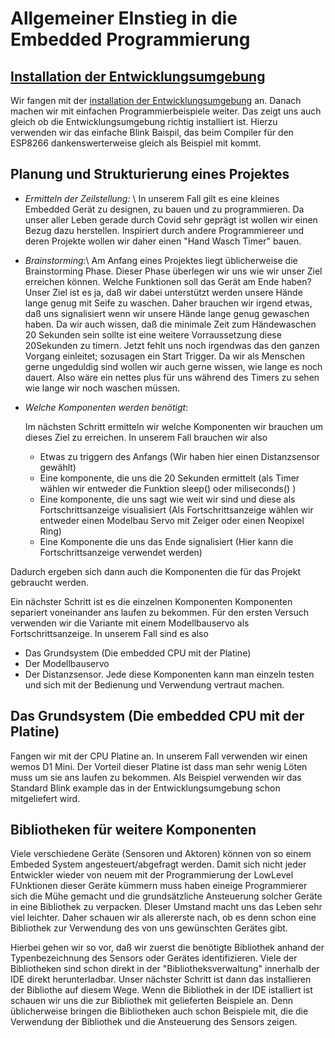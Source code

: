 Allgemeiner EInstieg in die Embedded Programmierung
===================================================


[Installation der Entwicklungsumgebung](ESP8266/README.md)
---------------------------------------------------------
Wir fangen mit der [installation der Entwicklungsumgebung](ESP8266/README.md) an.
Danach machen wir mit einfachen Programmierbeispiele weiter. Das zeigt uns auch gleich ob die Entwicklungsumgebung richtig installiert ist.
Hierzu verwenden wir das einfache Blink Baispil, das beim Compiler für den ESP8266 dankenswerterweise gleich als Beispiel mit kommt.



Planung und Strukturierung eines Projektes
------------------------------------------

 - *Ermitteln der Zeilstellung:* \\
 In unserem Fall gilt es eine kleines Embedded Gerät zu designen, zu bauen und zu programmieren.
 Da unser aller Leben gerade durch Covid sehr geprägt ist wollen wir einen Bezug dazu herstellen.
 Inspiriert durch andere Programmiereer und deren Projekte wollen wir daher einen "Hand Wasch Timer" bauen.

 - *Brainstorming:*\\
Am Anfang eines Projektes liegt üblicherweise die Brainstorming Phase.
Dieser Phase überlegen wir uns wie wir unser Ziel erreichen können.
Welche Funktionen soll das Gerät am Ende haben?
Unser Ziel ist es ja, daß wir dabei unterstützt werden unsere Hände lange genug mit Seife zu waschen. Daher brauchen wir irgend etwas, daß uns signalisiert wenn wir unsere Hände lange genug gewaschen haben. Da wir auch wissen, daß die minimale Zeit zum Händewaschen 20 Sekunden sein sollte ist eine weitere Vorraussetzung diese 20Sekunden zu timern.
Jetzt fehlt uns noch irgendwas das den ganzen Vorgang einleitet; sozusagen ein Start Trigger.
Da wir als Menschen gerne ungeduldig sind wollen wir auch gerne wissen, wie lange es noch dauert. Also wäre ein nettes plus für uns während des Timers zu sehen wie lange wir noch waschen müssen.


 - *Welche Komponenten werden benötigt*:

   Im nächsten Schritt ermitteln wir welche Komponenten wir brauchen um dieses Ziel zu erreichen. In unserem Fall brauchen wir also
    - Etwas zu triggern des Anfangs (Wir haben hier einen Distanzsensor gewählt)
    - Eine komponente, die uns die 20 Sekunden ermittelt (als Timer wählen wir entweder die Funktion sleep() oder miliseconds() )
    - Eine komponente, die uns sagt wie weit wir sind und diese als Fortschrittsanzeige visualisiert (Als Fortschrittsanzeige wählen wir entweder einen Modelbau Servo mit Zeiger oder einen Neopixel Ring) 
    - Eine Komponente die uns das Ende signalisiert (Hier kann die Fortschrittsanzeige verwendet werden)

Dadurch ergeben sich dann auch die Komponenten die für das Projekt gebraucht werden.

Ein nächster Schritt ist es die einzelnen Komponenten Komponenten separiert voneinander ans laufen zu bekommen.
Für den ersten Versuch verwenden wir die Variante mit einem Modellbauservo als Fortschrittsanzeige.
In unserem Fall sind es also
 - Das Grundsystem (Die embedded CPU mit der Platine)
 - Der Modellbauservo
 - Der Distanzsensor.
Jede diese Komponenten kann man einzeln testen und sich mit der Bedienung und Verwendung vertraut machen.

Das Grundsystem (Die embedded CPU mit der Platine)
--------------------------------------------------
Fangen wir mit der CPU Platine an. In unserem Fall verwenden wir einen wemos D1 Mini.
Der Vorteil dieser Platine ist dass man sehr wenig Löten muss um sie ans laufen zu bekommen.
Als Beispiel verwenden wir das Standard Blink example das in der Entwicklungsumgebung schon mitgeliefert wird.

Bibliotheken für weitere Komponenten
------------------------------------
Viele verschiedene Geräte (Sensoren und Aktoren) können von so einem Embeded System angesteuert/abgefragt werden. Damit sich nicht jeder Entwickler wieder von neuem mit der Programmierung der LowLevel FUnktionen dieser Geräte kümmern muss haben eineige Programmierer sich die Mühe gemacht und die grundsätzliche Ansteuerung solcher Geräte in eine Bibliothek zu verpacken. DIeser Umstand macht uns das Leben sehr viel leichter.
Daher schauen wir als allererste nach, ob es denn schon eine Bibliothek zur Verwendung des von uns gewünschten Gerätes gibt.

Hierbei gehen wir so vor, daß wir zuerst die benötigte Bibliothek anhand der Typenbezeichnung des Sensors oder Gerätes identifizieren.
Viele der Bibliotheken sind schon direkt in der "Bibliotheksverwaltung" innerhalb der IDE direkt herunterladbar.
Unser nächster Schritt ist dann das installieren der Bibliothe auf diesem Wege.
Wenn die Bibliothek in der IDE istalliert ist schauen wir uns die zur Bibliothek mit gelieferten Beispiele an.
Denn üblicherweise bringen die Bibliotheken auch schon Beispiele mit, die die Verwendung der Bibliothek und die Ansteuerung des Sensors zeigen.


